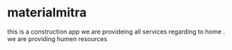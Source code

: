 # materialmitra
this is a construction app we are provideing all services regarding to home .
we are providing humen resources
